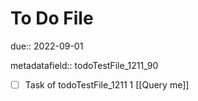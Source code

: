 # To Do File

due:: 2022-09-01

metadatafield:: todoTestFile_1211_90

- [ ] Task of todoTestFile_1211 1 [[Query me]]
